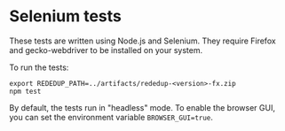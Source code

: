 # Selenium tests

These tests are written using Node.js and Selenium. They require Firefox and
gecko-webdriver to be installed on your system.

To run the tests:

    export REDEDUP_PATH=../artifacts/rededup-<version>-fx.zip
    npm test

By default, the tests run in "headless" mode. To enable the browser GUI, you
can set the environment variable `BROWSER_GUI=true`.
